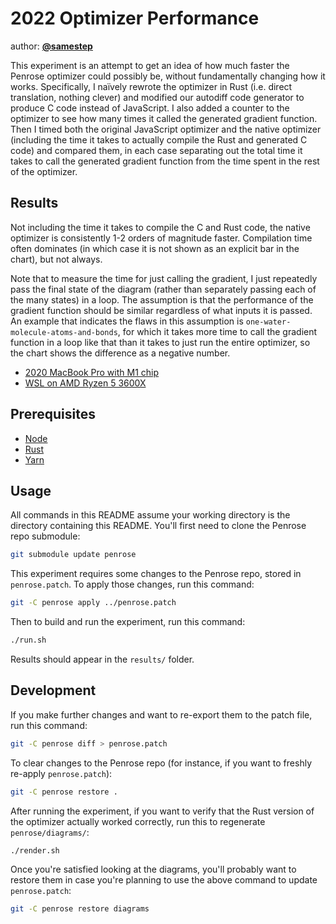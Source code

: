 # 2022 Optimizer Performance

author: [**@samestep**](http://github.com/samestep)

This experiment is an attempt to get an idea of how much faster the Penrose
optimizer could possibly be, without fundamentally changing how it works.
Specifically, I naïvely rewrote the optimizer in Rust (i.e. direct translation,
nothing clever) and modified our autodiff code generator to produce C code
instead of JavaScript. I also added a counter to the optimizer to see how many
times it called the generated gradient function. Then I timed both the original
JavaScript optimizer and the native optimizer (including the time it takes to
actually compile the Rust and generated C code) and compared them, in each case
separating out the total time it takes to call the generated gradient function
from the time spent in the rest of the optimizer.

## Results

Not including the time it takes to compile the C and Rust code, the native
optimizer is consistently 1-2 orders of magnitude faster. Compilation time often
dominates (in which case it is not shown as an explicit bar in the chart), but
not always.

Note that to measure the time for just calling the gradient, I just repeatedly
pass the final state of the diagram (rather than separately passing each of the
many states) in a loop. The assumption is that the performance of the gradient
function should be similar regardless of what inputs it is passed. An example
that indicates the flaws in this assumption is
`one-water-molecule-atoms-and-bonds`, for which it takes more time to call the
gradient function in a loop like that than it takes to just run the entire
optimizer, so the chart shows the difference as a negative number.

- [2020 MacBook Pro with M1 chip](mac-arm/README.md)
- [WSL on AMD Ryzen 5 3600X](linux-wsl/README.md)

## Prerequisites

- [Node](https://nodejs.org/en/download/)
- [Rust](https://www.rust-lang.org/tools/install)
- [Yarn](https://classic.yarnpkg.com/lang/en/docs/install/)

## Usage

All commands in this README assume your working directory is the directory
containing this README. You'll first need to clone the Penrose repo submodule:

```sh
git submodule update penrose
```

This experiment requires some changes to the Penrose repo, stored in
`penrose.patch`. To apply those changes, run this command:

```sh
git -C penrose apply ../penrose.patch
```

Then to build and run the experiment, run this command:

```sh
./run.sh
```

Results should appear in the `results/` folder.

## Development

If you make further changes and want to re-export them to the patch file, run
this command:

```sh
git -C penrose diff > penrose.patch
```

To clear changes to the Penrose repo (for instance, if you want to freshly
re-apply `penrose.patch`):

```sh
git -C penrose restore .
```

After running the experiment, if you want to verify that the Rust version of the
optimizer actually worked correctly, run this to regenerate `penrose/diagrams/`:

```sh
./render.sh
```

Once you're satisfied looking at the diagrams, you'll probably want to restore
them in case you're planning to use the above command to update `penrose.patch`:

```sh
git -C penrose restore diagrams
```
